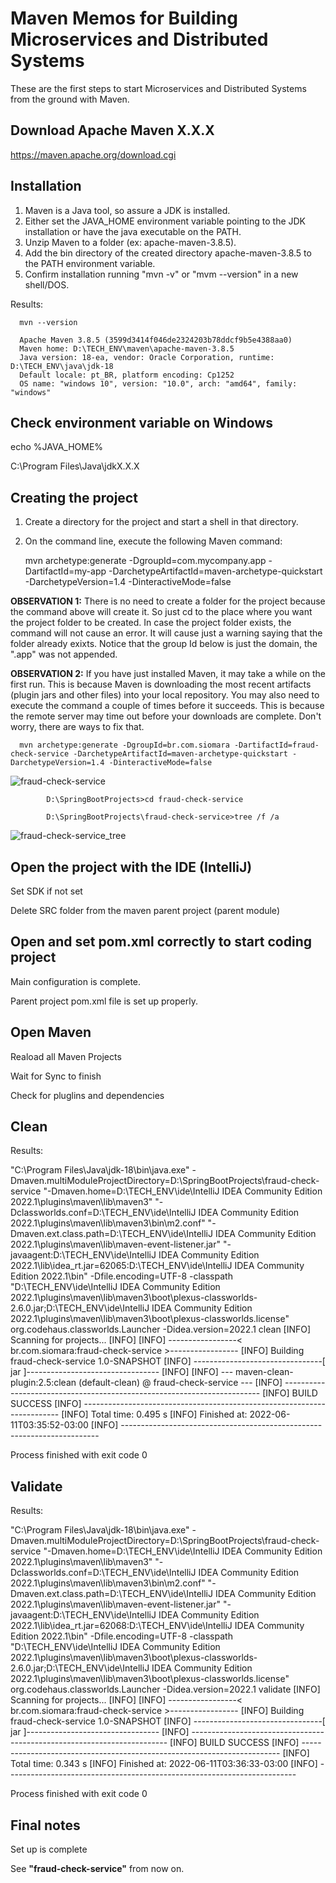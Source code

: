 # Maven Memos for Building Microservices and Distributed Systems

These are the first steps to start Microservices and Distributed Systems from the ground with Maven.

## Download Apache Maven X.X.X

https://maven.apache.org/download.cgi

## Installation

1. Maven is a Java tool, so assure a JDK is installed.
2. Either set the JAVA_HOME environment variable pointing to the JDK installation or have the java executable on the PATH.
3. Unzip Maven to a folder (ex: apache-maven-3.8.5).
4. Add the bin directory of the created directory apache-maven-3.8.5 to the PATH environment variable.
5. Confirm installation running "mvn -v" or "mvm --version" in a new shell/DOS.

Results:

      mvn --version

      Apache Maven 3.8.5 (3599d3414f046de2324203b78ddcf9b5e4388aa0)
      Maven home: D:\TECH_ENV\maven\apache-maven-3.8.5
      Java version: 18-ea, vendor: Oracle Corporation, runtime: D:\TECH_ENV\java\jdk-18
      Default locale: pt_BR, platform encoding: Cp1252
      OS name: "windows 10", version: "10.0", arch: "amd64", family: "windows"

## Check environment variable on Windows

echo %JAVA_HOME%

C:\Program Files\Java\jdkX.X.X

## Creating the project

1. Create a directory for the project and start a shell in that directory.
2. On the command line, execute the following Maven command:

      mvn archetype:generate -DgroupId=com.mycompany.app -DartifactId=my-app -DarchetypeArtifactId=maven-archetype-quickstart -DarchetypeVersion=1.4 -DinteractiveMode=false
      
**OBSERVATION 1:** There is no need to create a folder for the project because the command above will create it. So just cd to the place where you want the project folder to be created. In case the project folder exists, the command will not cause an error. It will cause just a warning saying that the folder already exixts. Notice that the group Id below is just the domain, the ".app" was not appended.

**OBSERVATION 2:** If you have just installed Maven, it may take a while on the first run. This is because Maven is downloading the most recent artifacts (plugin jars and other files) into your local repository. You may also need to execute the command a couple of times before it succeeds. This is because the remote server may time out before your downloads are complete. Don't worry, there are ways to fix that.

      mvn archetype:generate -DgroupId=br.com.siomara -DartifactId=fraud-check-service -DarchetypeArtifactId=maven-archetype-quickstart -DarchetypeVersion=1.4 -DinteractiveMode=false
      
![fraud-check-service](https://user-images.githubusercontent.com/5893219/172744242-02605300-d87c-4ef2-af14-0c10f3ec78a5.png)

            D:\SpringBootProjects>cd fraud-check-service

            D:\SpringBootProjects\fraud-check-service>tree /f /a

![fraud-check-service_tree](https://user-images.githubusercontent.com/5893219/172763202-8e5b6670-6b09-4717-88e1-a0bc11dfd744.png)

## Open the project with the IDE (IntelliJ)

Set SDK if not set 

Delete SRC folder from the maven parent project (parent module)

## Open and set pom.xml correctly to start coding project

Main configuration is complete.

Parent project pom.xml file is set up properly.

## Open Maven

Reaload all Maven Projects

Wait for Sync to finish

Check for pluglins and dependencies

## Clean

Results:

"C:\Program Files\Java\jdk-18\bin\java.exe" -Dmaven.multiModuleProjectDirectory=D:\SpringBootProjects\fraud-check-service "-Dmaven.home=D:\TECH_ENV\ide\IntelliJ IDEA Community Edition 2022.1\plugins\maven\lib\maven3" "-Dclassworlds.conf=D:\TECH_ENV\ide\IntelliJ IDEA Community Edition 2022.1\plugins\maven\lib\maven3\bin\m2.conf" "-Dmaven.ext.class.path=D:\TECH_ENV\ide\IntelliJ IDEA Community Edition 2022.1\plugins\maven\lib\maven-event-listener.jar" "-javaagent:D:\TECH_ENV\ide\IntelliJ IDEA Community Edition 2022.1\lib\idea_rt.jar=62065:D:\TECH_ENV\ide\IntelliJ IDEA Community Edition 2022.1\bin" -Dfile.encoding=UTF-8 -classpath "D:\TECH_ENV\ide\IntelliJ IDEA Community Edition 2022.1\plugins\maven\lib\maven3\boot\plexus-classworlds-2.6.0.jar;D:\TECH_ENV\ide\IntelliJ IDEA Community Edition 2022.1\plugins\maven\lib\maven3\boot\plexus-classworlds.license" org.codehaus.classworlds.Launcher -Didea.version=2022.1 clean
[INFO] Scanning for projects...
[INFO] 
[INFO] -----------------< br.com.siomara:fraud-check-service >-----------------
[INFO] Building fraud-check-service 1.0-SNAPSHOT
[INFO] --------------------------------[ jar ]---------------------------------
[INFO] 
[INFO] --- maven-clean-plugin:2.5:clean (default-clean) @ fraud-check-service ---
[INFO] ------------------------------------------------------------------------
[INFO] BUILD SUCCESS
[INFO] ------------------------------------------------------------------------
[INFO] Total time:  0.495 s
[INFO] Finished at: 2022-06-11T03:35:52-03:00
[INFO] ------------------------------------------------------------------------

Process finished with exit code 0

## Validate

Results:

"C:\Program Files\Java\jdk-18\bin\java.exe" -Dmaven.multiModuleProjectDirectory=D:\SpringBootProjects\fraud-check-service "-Dmaven.home=D:\TECH_ENV\ide\IntelliJ IDEA Community Edition 2022.1\plugins\maven\lib\maven3" "-Dclassworlds.conf=D:\TECH_ENV\ide\IntelliJ IDEA Community Edition 2022.1\plugins\maven\lib\maven3\bin\m2.conf" "-Dmaven.ext.class.path=D:\TECH_ENV\ide\IntelliJ IDEA Community Edition 2022.1\plugins\maven\lib\maven-event-listener.jar" "-javaagent:D:\TECH_ENV\ide\IntelliJ IDEA Community Edition 2022.1\lib\idea_rt.jar=62068:D:\TECH_ENV\ide\IntelliJ IDEA Community Edition 2022.1\bin" -Dfile.encoding=UTF-8 -classpath "D:\TECH_ENV\ide\IntelliJ IDEA Community Edition 2022.1\plugins\maven\lib\maven3\boot\plexus-classworlds-2.6.0.jar;D:\TECH_ENV\ide\IntelliJ IDEA Community Edition 2022.1\plugins\maven\lib\maven3\boot\plexus-classworlds.license" org.codehaus.classworlds.Launcher -Didea.version=2022.1 validate
[INFO] Scanning for projects...
[INFO] 
[INFO] -----------------< br.com.siomara:fraud-check-service >-----------------
[INFO] Building fraud-check-service 1.0-SNAPSHOT
[INFO] --------------------------------[ jar ]---------------------------------
[INFO] ------------------------------------------------------------------------
[INFO] BUILD SUCCESS
[INFO] ------------------------------------------------------------------------
[INFO] Total time:  0.343 s
[INFO] Finished at: 2022-06-11T03:36:33-03:00
[INFO] ------------------------------------------------------------------------

Process finished with exit code 0

## Final notes

Set up is complete

See **"fraud-check-service"** from now on.
